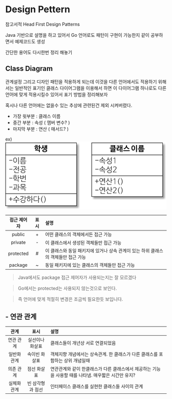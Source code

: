 # Design Pettern

참고서적 Head First Design Patterns

Java 기반으로 설명을 하고 있어서
Go 언어로도 패턴이 구현이 가능한지 같이 공부하면서 예제코드도 생성

간단한 용어도 다시한번 정리 해놓기

## Class Diagram

관계설정 그리고 디자인 패턴을 적용하게 되는데 이것을 다른 언어에서도 적용하기 위해서는 일반적인 표기인 클래스 다이어그램을 이용해서 하면 이 다이어그램 하나로도 다른 언어에 맞게 적용시킬수 있어서 표기 방법을 정리해보자

혹시나 다른 언어에는 없을수 있는 추상에 관련된건 제외 시켜버렸다.

-   가장 윗부분 : 클래스 이름
-   중간 부분 : 속성 ( 맴버 변수? )
-   마지막 부분 : 연산 ( 매서드? )

ex)
![uml-class-example](./asset/uml-class.png)

| 접근 제어자 | 표시 | 설명                                                                               |
| :---------: | :--: | :--------------------------------------------------------------------------------- |
|   public    |  +   | 어떤 클래스의 객체에서든 접근 가능                                                 |
|   private   |  -   | 이 클래스에서 생성된 객체들만 접근 가능                                            |
|  protected  |  #   | 이 클래스와 동일 패키지에 있거나 상속 관계이 있는 하위 클래스의 객체들만 접근 가능 |
|   package   |  ~   | 동일 패키지에 있는 클래스의 객체들만 접근 가능                                     |

> Java에서도 package 접근 제어자가 사용되는지는 잘 모르겠다

> Go에서는 protected는 사용되지 않는것으로 보인다.

> 즉 언어에 맞게 적절히 변경은 조금씩 필요한듯 보입니다.

## - 연관 관계

|    관계     |       표시       | 설명                                                                                                 |
| :---------: | :--------------: | :--------------------------------------------------------------------------------------------------- |
|  연관 관계  | 실선이나 화살표  | 클래스들이 개년상 서로 연결되었음                                                                    |
| 일반화 관계 |  속이빈 화살표   | 객체지향 개념에서는 상속관계. 한 클래스가 다른 클래스를 포함하는 상위 개념일때                       |
|  의존 관계  |   점선 화살표    | 연관관계와 같이 한클래스가 다른 클래스에서 제공하는 기능을 사용할 때를 나타냄. 매우짧은 시간만 유지? |
| 실체화 관계 | 빈 삼각형과 점선 | 인터페이스 클래스를 실현한 클래스들 사이의 관계                                                      |
